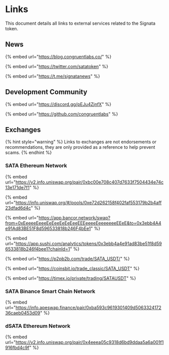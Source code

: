# Links

This document details all links to external services related to the Signata token.

## News

{% embed url="https://blog.congruentlabs.co/" %}

{% embed url="https://twitter.com/satatoken" %}

{% embed url="https://t.me/signatanews" %}

## Development Community

{% embed url="https://discord.gg/pEJu4ZjnfX" %}

{% embed url="https://github.com/congruentlabs" %}

## Exchanges

{% hint style="warning" %}
Links to exchanges are not endorsements or recommendations, they are only provided as a reference to help prevent scams.
{% endhint %}

### SATA Ethereum Network

{% embed url="https://v2.info.uniswap.org/pair/0xbc00e708c407d7633f7504434e74c13e171de7f1" %}

{% embed url="https://info.uniswap.org/#/pools/0xe72d262158f402faf553179b2b4aff23dfad6d4c" %}

{% embed url="https://app.bancor.network/swap?from=0xEeeeeEeeeEeEeeEeEeEeeEEEeeeeEeeeeeeeEEeE&to=0x3ebb4A4e91Ad83BE51F8d596533818b246F4bEe1" %}

{% embed url="https://app.sushi.com/analytics/tokens/0x3ebb4a4e91ad83be51f8d596533818b246f4bee1?chainId=1" %}

{% embed url="https://p2pb2b.com/trade/SATA_USDT/" %}

{% embed url="https://coinsbit.io/trade_classic/SATA_USDT" %}

{% embed url="https://timex.io/private/trading/SATAUSDT" %}

### SATA Binance Smart Chain Network

{% embed url="https://info.apeswap.finance/pair/0xba593c9619301409d506332417236caeb0453d09" %}

### dSATA Ethereum Network

{% embed url="https://v2.info.uniswap.org/pair/0x4eeea05c9318d6bd9ddaa5a6a001f1916fbd4c9f" %}
